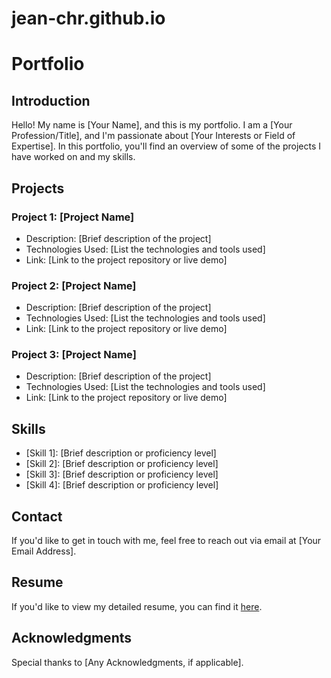 # jean-chr.github.io

# Portfolio

## Introduction

Hello! My name is [Your Name], and this is my portfolio. I am a [Your Profession/Title], and I'm passionate about [Your Interests or Field of Expertise]. In this portfolio, you'll find an overview of some of the projects I have worked on and my skills.

## Projects

### Project 1: [Project Name]

- Description: [Brief description of the project]
- Technologies Used: [List the technologies and tools used]
- Link: [Link to the project repository or live demo]

### Project 2: [Project Name]

- Description: [Brief description of the project]
- Technologies Used: [List the technologies and tools used]
- Link: [Link to the project repository or live demo]

### Project 3: [Project Name]

- Description: [Brief description of the project]
- Technologies Used: [List the technologies and tools used]
- Link: [Link to the project repository or live demo]

## Skills

- [Skill 1]: [Brief description or proficiency level]
- [Skill 2]: [Brief description or proficiency level]
- [Skill 3]: [Brief description or proficiency level]
- [Skill 4]: [Brief description or proficiency level]

## Contact

If you'd like to get in touch with me, feel free to reach out via email at [Your Email Address].

## Resume

If you'd like to view my detailed resume, you can find it [here](link-to-resume.pdf).

## Acknowledgments

Special thanks to [Any Acknowledgments, if applicable].


